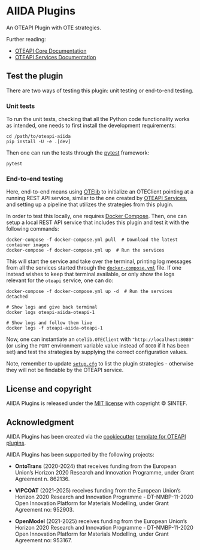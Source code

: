 # AIIDA Plugins

An OTEAPI Plugin with OTE strategies.

Further reading:

- [OTEAPI Core Documentation](https://emmc-asbl.github.io/oteapi-core)
- [OTEAPI Services Documentation](https://emmc-asbl.github.io/oteapi-services)

## Test the plugin

There are two ways of testing this plugin: unit testing or end-to-end testing.

### Unit tests

To run the unit tests, checking that all the Python code functionality works as intended, one needs to first install the development requirements:

```shell
cd /path/to/oteapi-aiida
pip install -U -e .[dev]
```

Then one can run the tests through the [pytest](https://pytest.org) framework:

```shell
pytest
```

### End-to-end testing

Here, end-to-end means using [OTElib](https://github.com/EMMC-ASBL/otelib) to initialize an OTEClient pointing at a running REST API service, similar to the one created by [OTEAPI Services](https://github.com/EMMC-ASBL/oteapi-services), and setting up a pipeline that utilizes the strategies from this plugin.

In order to test this locally, one requires [Docker Compose](https://github.com/docker/compose).
Then, one can setup a local REST API service that includes this plugin and test it with the following commands:

```shell
docker-compose -f docker-compose.yml pull  # Download the latest container images
docker-compose -f docker-compose.yml up  # Run the services
```

This will start the service and take over the terminal, printing log messages from all the services started through the [`docker-compose.yml`](docker-compose.yml) file.
If one instead wishes to keep that terminal available, or only show the logs relevant for the `oteapi` service, one can do:

```shell
docker-compose -f docker-compose.yml up -d  # Run the services detached

# Show logs and give back terminal
docker logs oteapi-aiida-oteapi-1

# Show logs and follow them live
docker logs -f oteapi-aiida-oteapi-1
```

Now, one can instantiate an `otelib.OTEClient` with `"http://localhost:8080"` (or using the `PORT` environment variable value instead of `8080` if it has been set) and test the strategies by supplying the correct configuration values.

Note, remember to update [`setup.cfg`](setup.cfg) to list the plugin strategies - otherwise they will not be findable by the OTEAPI service.

## License and copyright

AIIDA Plugins is released under the [MIT license](LICENSE) with copyright &copy; SINTEF.

## Acknowledgment

AIIDA Plugins has been created via the [cookiecutter](https://cookiecutter.readthedocs.io/) [template for OTEAPI plugins](https://github.com/EMMC-ASBL/oteapi-plugin-template).

AIIDA Plugins has been supported by the following projects:

- **OntoTrans** (2020-2024) that receives funding from the European Union’s Horizon 2020 Research and Innovation Programme, under Grant Agreement n. 862136.

- **VIPCOAT** (2021-2025) receives funding from the European Union’s Horizon 2020 Research and Innovation Programme - DT-NMBP-11-2020 Open Innovation Platform for Materials Modelling, under Grant Agreement no: 952903.

- **OpenModel** (2021-2025) receives funding from the European Union’s Horizon 2020 Research and Innovation Programme - DT-NMBP-11-2020 Open Innovation Platform for Materials Modelling, under Grant Agreement no: 953167.
